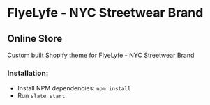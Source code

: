 # FlyeLyfe - NYC Streetwear Brand
## Online Store

Custom built Shopify theme for FlyeLyfe - NYC Streetwear Brand

### Installation:
- Install NPM dependencies: `npm install`
- Run `slate start`